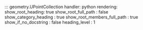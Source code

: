# 
::: geometry.UPointCollection
    handler: python
    rendering:
      show_root_heading: true
      show_root_full_path : false
      show_category_heading : true
      show_root_members_full_path : true
      show_if_no_docstring : false
      heading_level : 1